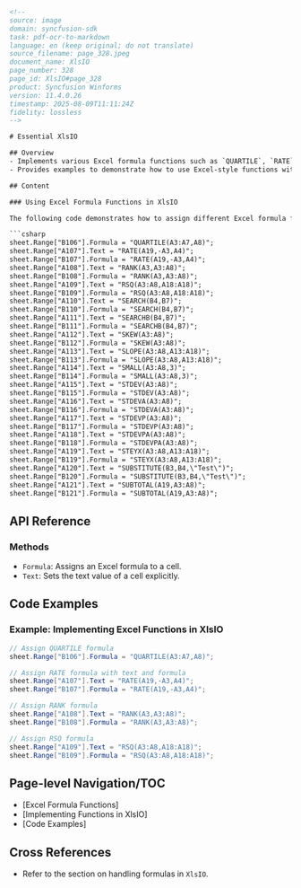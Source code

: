 ```html
<!-- 
source: image
domain: syncfusion-sdk
task: pdf-ocr-to-markdown
language: en (keep original; do not translate)
source_filename: page_328.jpeg
document_name: XlsIO
page_number: 328
page_id: XlsIO#page_328
product: Syncfusion Winforms
version: 11.4.0.26
timestamp: 2025-08-09T11:11:24Z
fidelity: lossless
-->

# Essential XlsIO

## Overview
- Implements various Excel formula functions such as `QUARTILE`, `RATE`, `RANK`, `RSQ`, and others for different ranges.
- Provides examples to demonstrate how to use Excel-style functions within the `XlsIO` API.

## Content

### Using Excel Formula Functions in XlsIO

The following code demonstrates how to assign different Excel formula functions to specific cells in a spreadsheet using the `XlsIO` library:

```csharp
sheet.Range["B106"].Formula = "QUARTILE(A3:A7,A8)";
sheet.Range["A107"].Text = "RATE(A19,-A3,A4)";
sheet.Range["B107"].Formula = "RATE(A19,-A3,A4)";
sheet.Range["A108"].Text = "RANK(A3,A3:A8)";
sheet.Range["B108"].Formula = "RANK(A3,A3:A8)";
sheet.Range["A109"].Text = "RSQ(A3:A8,A18:A18)";
sheet.Range["B109"].Formula = "RSQ(A3:A8,A18:A18)";
sheet.Range["A110"].Text = "SEARCH(B4,B7)";
sheet.Range["B110"].Formula = "SEARCH(B4,B7)";
sheet.Range["A111"].Text = "SEARCHB(B4,B7)";
sheet.Range["B111"].Formula = "SEARCHB(B4,B7)";
sheet.Range["A112"].Text = "SKEW(A3:A8)";
sheet.Range["B112"].Formula = "SKEW(A3:A8)";
sheet.Range["A113"].Text = "SLOPE(A3:A8,A13:A18)";
sheet.Range["B113"].Formula = "SLOPE(A3:A8,A13:A18)";
sheet.Range["A114"].Text = "SMALL(A3:A8,3)";
sheet.Range["B114"].Formula = "SMALL(A3:A8,3)";
sheet.Range["A115"].Text = "STDEV(A3:A8)";
sheet.Range["B115"].Formula = "STDEV(A3:A8)";
sheet.Range["A116"].Text = "STDEVA(A3:A8)";
sheet.Range["B116"].Formula = "STDEVA(A3:A8)";
sheet.Range["A117"].Text = "STDEVP(A3:A8)";
sheet.Range["B117"].Formula = "STDEVP(A3:A8)";
sheet.Range["A118"].Text = "STDEVPA(A3:A8)";
sheet.Range["B118"].Formula = "STDEVPA(A3:A8)";
sheet.Range["A119"].Text = "STEYX(A3:A8,A13:A18)";
sheet.Range["B119"].Formula = "STEYX(A3:A8,A13:A18)";
sheet.Range["A120"].Text = "SUBSTITUTE(B3,B4,\"Test\")";
sheet.Range["B120"].Formula = "SUBSTITUTE(B3,B4,\"Test\")";
sheet.Range["A121"].Text = "SUBTOTAL(A19,A3:A8)";
sheet.Range["B121"].Formula = "SUBTOTAL(A19,A3:A8)";
```

## API Reference

### Methods

- `Formula`: Assigns an Excel formula to a cell.
- `Text`: Sets the text value of a cell explicitly.

## Code Examples

### Example: Implementing Excel Functions in XlsIO

```csharp
// Assign QUARTILE formula
sheet.Range["B106"].Formula = "QUARTILE(A3:A7,A8)";

// Assign RATE formula with text and formula
sheet.Range["A107"].Text = "RATE(A19,-A3,A4)";
sheet.Range["B107"].Formula = "RATE(A19,-A3,A4)";

// Assign RANK formula
sheet.Range["A108"].Text = "RANK(A3,A3:A8)";
sheet.Range["B108"].Formula = "RANK(A3,A3:A8)";

// Assign RSQ formula
sheet.Range["A109"].Text = "RSQ(A3:A8,A18:A18)";
sheet.Range["B109"].Formula = "RSQ(A3:A8,A18:A18)";
```

## Page-level Navigation/TOC
- [Excel Formula Functions]
- [Implementing Functions in XlsIO]
- [Code Examples]

## Cross References
- Refer to the section on handling formulas in `XlsIO`.

<!-- tags: [XlsIO, formula, Excel, functions] keywords: [QUARTILE, RATE, RANK, RSQ, SEARCH, SKEW, SLOPE, SMALL, STDEV, STDEVA, STDEVP, STDEVPA, STEYX, SUBSTITUTE, SUBTOTAL] -->
```